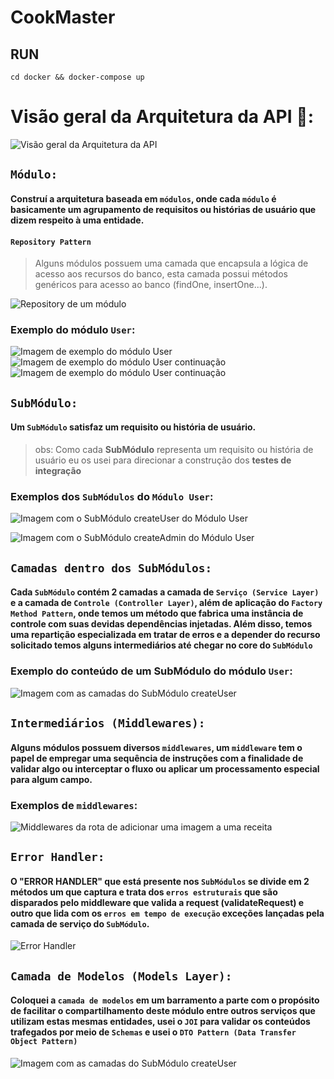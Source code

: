 # CookMaster

## RUN
`cd docker && docker-compose up`

# Visão geral da Arquitetura da API 🚀:

![Visão geral da Arquitetura da API](./mateusapolinario-back-test/public/softwareArchitectureOverview.png)

## `Módulo:`
#### Construí a arquitetura baseada em `módulos`, onde cada `módulo` é basicamente um agrupamento de requisitos ou histórias de usuário que dizem respeito à uma entidade.

#### `Repository Pattern`
> Alguns módulos possuem uma camada que encapsula a lógica de acesso aos recursos do banco, esta camada possui métodos genéricos para acesso ao banco (findOne, insertOne...).

![Repository de um módulo](./mateusapolinario-back-test/public/repository.png)

### Exemplo do módulo `User`:

![Imagem de exemplo do módulo User](./mateusapolinario-back-test/public/userModule.png)
![Imagem de exemplo do módulo User continuação](./mateusapolinario-back-test/public/userModule1.png)
![Imagem de exemplo do módulo User continuação](./mateusapolinario-back-test/public/repository.png)


## `SubMódulo:`
#### Um `SubMódulo` satisfaz um requisito ou história de usuário.

> obs: Como cada **SubMódulo** representa um requisito ou história de usuário eu os usei para direcionar a construção dos **testes de integração**

### Exemplos dos `SubMódulos` do `Módulo User`:

![Imagem com o SubMódulo createUser do Módulo User](./mateusapolinario-back-test/public/userSubModule.png)

![Imagem com o SubMódulo createAdmin do Módulo User](./mateusapolinario-back-test/public/userSubModule1.png)

## `Camadas dentro dos SubMódulos:`

#### Cada `SubMódulo` contém 2 camadas a camada de `Serviço (Service Layer)` e a camada de `Controle (Controller Layer)`, além de aplicação do `Factory Method Pattern`, onde temos um método que fabrica uma instância de controle com suas devidas dependências injetadas. Além disso, temos uma repartição especializada em  tratar de erros e a depender do recurso solicitado temos alguns intermediários até chegar no core do `SubMódulo`

### Exemplo do conteúdo de um SubMódulo do módulo `User`:

![Imagem com as camadas do SubMódulo createUser](./mateusapolinario-back-test/public/layersSubModuleCreateUser.png)

## `Intermediários (Middlewares):`

#### Alguns módulos possuem diversos `middlewares`, um `middleware` tem o papel de empregar uma sequência de instruções com a finalidade de validar algo ou interceptar o fluxo ou aplicar um processamento especial para algum campo.

### Exemplos de `middlewares`:

![Middlewares da rota de adicionar uma imagem a uma receita](./mateusapolinario-back-test/public/middlewares.png)

## `Error Handler:`

#### O "ERROR HANDLER" que está presente nos `SubMódulos` se divide em 2 métodos um que captura e trata dos `erros estruturais` que são disparados pelo middleware que valida a request (validateRequest) e outro que lida com os `erros em tempo de execução` exceções lançadas pela camada de serviço do `SubMódulo`.

![Error Handler](./mateusapolinario-back-test/public/errorHandler.png)

## `Camada de Modelos (Models Layer):`

#### Coloquei a `camada de modelos` em um barramento a parte com o propósito de facilitar o compartilhamento deste módulo entre outros serviços que utilizam estas mesmas entidades, usei o `JOI` para validar os conteúdos trafegados por meio de `Schemas` e usei o `DTO Pattern (Data Transfer Object Pattern)`

![Imagem com as camadas do SubMódulo createUser](./mateusapolinario-back-test/public/modelsLayer.png)